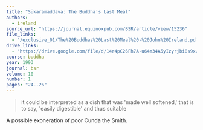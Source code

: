 ```yaml
---
title: "Sūkaramaddava: The Buddha's Last Meal"
authors:
  - ireland
source_url: "https://journal.equinoxpub.com/BSR/article/view/15236"
file_links:
  - "/exclusive_01/The%20Buddhas%20Last%20Meal%20-%20John%20Ireland.pdf"
drive_links:
  - "https://drive.google.com/file/d/14r4pC26Fh7A-u64m34A5yIzyrjbi8s9x/view?usp=drivesdk"
course: buddha
year: 1993
journal: bsr
volume: 10
number: 1
pages: "24--26"
---
```


> it could be interpreted as a dish that was 'made well softened,' that is to say, 'easily digestible' and thus suitable

A possible exoneration of poor Cunda the Smith.
